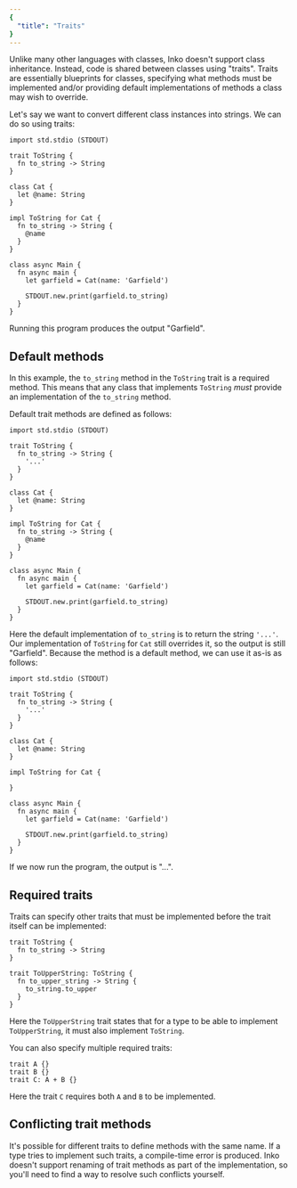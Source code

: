 ```yaml
---
{
  "title": "Traits"
}
---
```


Unlike many other languages with classes, Inko doesn't support class
inheritance. Instead, code is shared between classes using "traits". Traits are
essentially blueprints for classes, specifying what methods must be implemented
and/or providing default implementations of methods a class may wish to
override.

Let's say we want to convert different class instances into strings. We can do
so using traits:

```inko
import std.stdio (STDOUT)

trait ToString {
  fn to_string -> String
}

class Cat {
  let @name: String
}

impl ToString for Cat {
  fn to_string -> String {
    @name
  }
}

class async Main {
  fn async main {
    let garfield = Cat(name: 'Garfield')

    STDOUT.new.print(garfield.to_string)
  }
}
```

Running this program produces the output "Garfield".

## Default methods

In this example, the `to_string` method in the `ToString` trait is a required
method. This means that any class that implements `ToString` _must_ provide an
implementation of the `to_string` method.

Default trait methods are defined as follows:

```inko
import std.stdio (STDOUT)

trait ToString {
  fn to_string -> String {
    '...'
  }
}

class Cat {
  let @name: String
}

impl ToString for Cat {
  fn to_string -> String {
    @name
  }
}

class async Main {
  fn async main {
    let garfield = Cat(name: 'Garfield')

    STDOUT.new.print(garfield.to_string)
  }
}
```

Here the default implementation of `to_string` is to return the string `'...'`.
Our implementation of `ToString` for `Cat` still overrides it, so the output is
still "Garfield". Because the method is a default method, we can use it as-is as
follows:

```inko
import std.stdio (STDOUT)

trait ToString {
  fn to_string -> String {
    '...'
  }
}

class Cat {
  let @name: String
}

impl ToString for Cat {

}

class async Main {
  fn async main {
    let garfield = Cat(name: 'Garfield')

    STDOUT.new.print(garfield.to_string)
  }
}
```

If we now run the program, the output is "...".

## Required traits

Traits can specify other traits that must be implemented before the trait itself
can be implemented:

```inko
trait ToString {
  fn to_string -> String
}

trait ToUpperString: ToString {
  fn to_upper_string -> String {
    to_string.to_upper
  }
}
```

Here the `ToUpperString` trait states that for a type to be able to implement
`ToUpperString`, it must also implement `ToString`.

You can also specify multiple required traits:

```inko
trait A {}
trait B {}
trait C: A + B {}
```

Here the trait `C` requires both `A` and `B` to be implemented.

## Conflicting trait methods

It's possible for different traits to define methods with the same name. If a
type tries to implement such traits, a compile-time error is produced. Inko
doesn't support renaming of trait methods as part of the implementation, so
you'll need to find a way to resolve such conflicts yourself.
